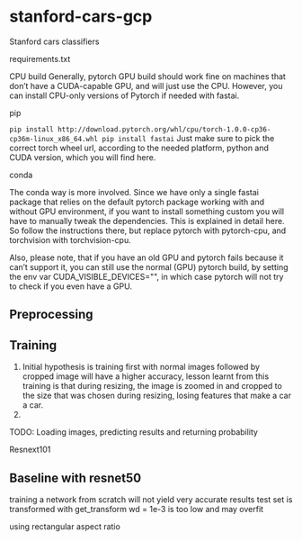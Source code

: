# stanford-cars-gcp
Stanford cars classifiers

requirements.txt 

CPU build
Generally, pytorch GPU build should work fine on machines that don’t have a CUDA-capable GPU, and will just use the CPU. However, you can install CPU-only versions of Pytorch if needed with fastai.

pip

`pip install http://download.pytorch.org/whl/cpu/torch-1.0.0-cp36-cp36m-linux_x86_64.whl
pip install fastai`
Just make sure to pick the correct torch wheel url, according to the needed platform, python and CUDA version, which you will find here.

conda

The conda way is more involved. Since we have only a single fastai package that relies on the default pytorch package working with and without GPU environment, if you want to install something custom you will have to manually tweak the dependencies. This is explained in detail here. So follow the instructions there, but replace pytorch with pytorch-cpu, and torchvision with torchvision-cpu.

Also, please note, that if you have an old GPU and pytorch fails because it can’t support it, you can still use the normal (GPU) pytorch build, by setting the env var CUDA_VISIBLE_DEVICES="", in which case pytorch will not try to check if you even have a GPU.

## Preprocessing 

## Training 
1. Initial hypothesis is training first with normal images followed by cropped image will have a higher accuracy, lesson learnt from this training is that during resizing, the image is zoomed in and cropped to the size that was chosen during resizing, losing features that make a car a car. 
2. 


TODO: 
Loading images, predicting results and returning probability

Resnext101
## Baseline with resnet50

training a network from scratch will not yield very accurate results
test set is transformed with get_transform
wd = 1e-3 is too low and may overfit

using rectangular aspect ratio


